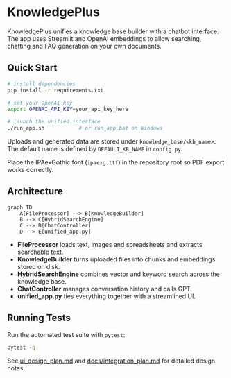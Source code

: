 # KnowledgePlus

KnowledgePlus unifies a knowledge base builder with a chatbot interface. The app uses Streamlit and OpenAI embeddings to allow searching, chatting and FAQ generation on your own documents.

## Quick Start

```bash
# install dependencies
pip install -r requirements.txt

# set your OpenAI key
export OPENAI_API_KEY=your_api_key_here

# launch the unified interface
./run_app.sh           # or run_app.bat on Windows
```

Uploads and generated data are stored under `knowledge_base/<kb_name>`. The default name is defined by `DEFAULT_KB_NAME` in `config.py`.

Place the IPAexGothic font (`ipaexg.ttf`) in the repository root so PDF export works correctly.

## Architecture

```mermaid
graph TD
    A[FileProcessor] --> B[KnowledgeBuilder]
    B --> C[HybridSearchEngine]
    C --> D[ChatController]
    D --> E[unified_app.py]
```

* **FileProcessor** loads text, images and spreadsheets and extracts searchable text.
* **KnowledgeBuilder** turns uploaded files into chunks and embeddings stored on disk.
* **HybridSearchEngine** combines vector and keyword search across the knowledge base.
* **ChatController** manages conversation history and calls GPT.
* **unified_app.py** ties everything together with a streamlined UI.

## Running Tests

Run the automated test suite with `pytest`:

```bash
pytest -q
```

See [ui_design_plan.md](ui_design_plan.md) and [docs/integration_plan.md](docs/integration_plan.md) for detailed design notes.
